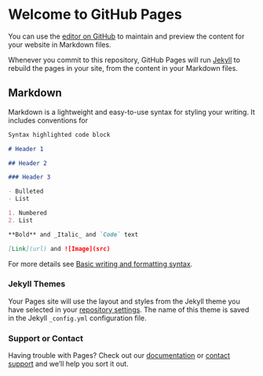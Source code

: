 # Welcome to GitHub Pages

You can use the
[editor on GitHub](https://github.com/lab-brussels-1/loruki-group-1/edit/master/docs/index.md)
to maintain and preview the content for your website in Markdown files.

Whenever you commit to this repository, GitHub Pages will run
[Jekyll](https://jekyllrb.com/) to rebuild the pages in your site, from the
content in your Markdown files.

## Markdown

Markdown is a lightweight and easy-to-use syntax for styling your writing. It
includes conventions for

```markdown
Syntax highlighted code block

# Header 1

## Header 2

### Header 3

- Bulleted
- List

1. Numbered
2. List

**Bold** and _Italic_ and `Code` text

[Link](url) and ![Image](src)
```

For more details see
[Basic writing and formatting syntax](https://docs.github.com/en/github/writing-on-github/getting-started-with-writing-and-formatting-on-github/basic-writing-and-formatting-syntax).

### Jekyll Themes

Your Pages site will use the layout and styles from the Jekyll theme you have
selected in your
[repository settings](https://github.com/lab-brussels-1/loruki-group-1/settings/pages).
The name of this theme is saved in the Jekyll `_config.yml` configuration file.

### Support or Contact

Having trouble with Pages? Check out our
[documentation](https://docs.github.com/categories/github-pages-basics/) or
[contact support](https://support.github.com/contact) and we’ll help you sort it
out.
